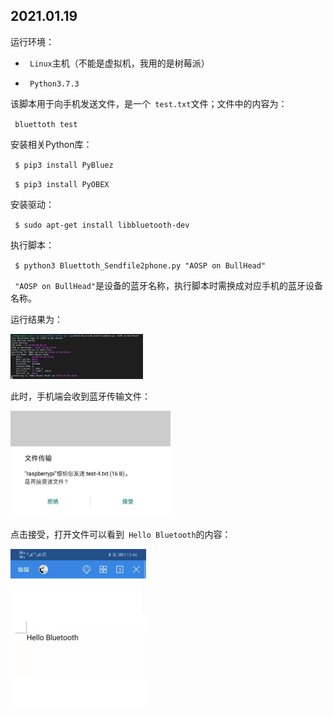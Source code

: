 ## 2021.01.19
运行环境：

* ` Linux`主机（不能是虚拟机，我用的是树莓派）

* ` Python3.7.3`

该脚本用于向手机发送文件，是一个` test.txt`文件；文件中的内容为：

` bluettoth test`   

安装相关Python库：

` $ pip3 install PyBluez`

` $ pip3 install PyOBEX`

安装驱动：

` $ sudo apt-get install libbluetooth-dev`

执行脚本：

` $ python3 Bluettoth_Sendfile2phone.py "AOSP on BullHead"`

` "AOSP on BullHead"`是设备的蓝牙名称，执行脚本时需换成对应手机的蓝牙设备名称。

运行结果为：

<img src="https://github.com/Yinke7/Python/blob/main/Bluetooth/Image/execute%20script.jpg" style="zoom:25%;" />

此时，手机端会收到蓝牙传输文件：

<img src="https://github.com/Yinke7/Python/blob/main/Bluetooth/Image/recieve%20request.jpg" style="zoom:25%;" />

点击接受，打开文件可以看到` Hello Bluetooth`的内容：

<img src="https://github.com/Yinke7/Python/blob/main/Bluetooth/Image/context.jpg" style="zoom:25%;" />



